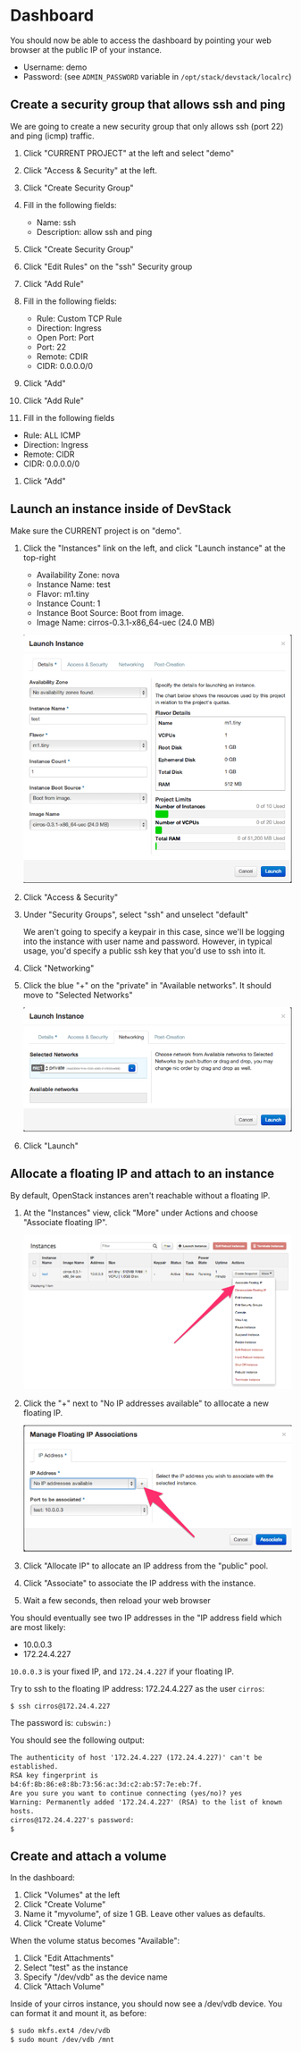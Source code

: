 # Dashboard

You should now be able to access the dashboard by pointing your web browser
at the public IP of your instance.

 * Username: demo
 * Password: (see `ADMIN_PASSWORD` variable in `/opt/stack/devstack/localrc`)

## Create a security group that allows ssh and ping

We are going to create a new security group that only allows ssh (port 22)
and ping (icmp) traffic.


1. Click "CURRENT PROJECT" at the left and select "demo"

1. Click "Access & Security" at the left.

1. Click "Create Security Group"

1. Fill in the following fields:
   * Name: ssh
   * Description: allow ssh and ping

1. Click "Create Security Group"

1. Click "Edit Rules" on the "ssh" Security group

1. Click "Add Rule"

1. Fill in the following fields:
   * Rule: Custom TCP Rule
   * Direction: Ingress
   * Open Port: Port
   * Port: 22
   * Remote: CDIR
   * CIDR: 0.0.0.0/0

1. Click "Add"

1. Click "Add Rule"

1. Fill in the following fields
  * Rule: ALL ICMP
  * Direction: Ingress
  * Remote: CIDR
  * CIDR: 0.0.0.0/0

1. Click "Add"



## Launch an instance inside of DevStack

Make sure the CURRENT project is on "demo".


1. Click the "Instances" link on the left, and click "Launch instance" at the top-right

   * Availability Zone: nova
   * Instance Name: test
   * Flavor: m1.tiny
   * Instance Count: 1
   * Instance Boot Source: Boot from image.
   * Image Name: cirros-0.3.1-x86_64-uec (24.0 MB)

    ![launch instance](launch-instance.png)

1. Click "Access & Security"

1. Under "Security Groups", select "ssh" and unselect "default"

    We aren't going to specify a keypair in this case, since we'll be logging
    into the instance with user name and password. However, in typical usage,
    you'd specify a public ssh key that you'd use to ssh into it.

1. Click "Networking"

1. Click the blue "+" on the "private" in "Available networks". It should move to "Selected Networks"

    ![launch instance net](launch-instance-net.png)

1. Click "Launch"

## Allocate a floating IP and attach to an instance

By default, OpenStack instances aren't reachable without a floating IP.


1. At the "Instances" view, click "More" under Actions and choose "Associate
floating IP".

    ![associate floating ip](menu-associate-floating-ip.png)

1. Click the "+" next to "No IP addresses available" to alllocate a new
floating IP.

    ![allocate floating ip](allocate-floating-ip.png)

1. Click "Allocate IP" to allocate an IP address from the "public" pool.

1. Click "Associate" to associate the IP address with the instance.

1. Wait a few seconds, then reload your web browser

You should eventually see two IP addresses in the "IP address field which are most likely:

 * 10.0.0.3
 * 172.24.4.227

`10.0.0.3` is your fixed IP, and `172.24.4.227` if your floating IP.

Try to ssh to the floating IP address: 172.24.4.227 as the user `cirros`:

    $ ssh cirros@172.24.4.227


The password is: `cubswin:)`

You should see the following output:

    The authenticity of host '172.24.4.227 (172.24.4.227)' can't be established.
    RSA key fingerprint is b4:6f:8b:86:e8:8b:73:56:ac:3d:c2:ab:57:7e:eb:7f.
    Are you sure you want to continue connecting (yes/no)? yes
    Warning: Permanently added '172.24.4.227' (RSA) to the list of known hosts.
    cirros@172.24.4.227's password:
    $

## Create and  attach a volume

In the dashboard:

1. Click "Volumes" at the left
1. Click "Create Volume"
1. Name it "myvolume", of size 1 GB. Leave other values as defaults.
1. Click "Create Volume"

When the volume status becomes "Available":

1. Click "Edit Attachments"
1. Select "test" as the instance
1. Specify "/dev/vdb" as the device name
1. Click "Attach Volume"

Inside of your cirros instance, you should now see a /dev/vdb device. You can
format it and mount it, as before:

    $ sudo mkfs.ext4 /dev/vdb
    $ sudo mount /dev/vdb /mnt

